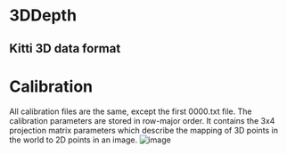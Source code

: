 # 3DDepth

## Kitti 3D data format
# Calibration
All calibration files are the same, except the first 0000.txt file. The calibration parameters are stored in row-major order. It contains the 3x4 projection matrix parameters which describe the mapping of 3D points in the world to 2D points in an image.
![image](https://user-images.githubusercontent.com/6676586/111711875-d8e68000-8809-11eb-8bcb-249e80a3c912.png)


